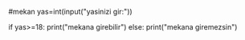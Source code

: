 #mekan
yas=int(input("yasinizi gir:"))

if yas>=18:
    print("mekana girebilir")
else:
    print("mekana giremezsin")

